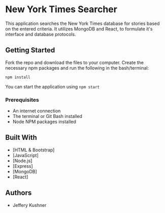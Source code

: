 # New York Times Searcher

This application searches the New York Times database for stories based on the entered criteria. It utilizes MongoDB and React, to formulate it's interface and database protocols.

## Getting Started

Fork the repo and download the files to your computer. Create the necessary npm packages and run the following in the bash/terminal:

```
npm install
```

You can start the application using `npm start`
    
### Prerequisites

- An internet connection
- The terminal or Git Bash installed
- Node NPM packages installed

## Built With

* [HTML & Bootstrap]
* [JavaScript]
* [Node.js]
* [Express]
* [MongoDB]
* [React]

## Authors

* Jeffery Kushner
